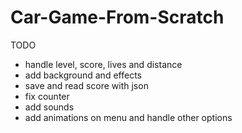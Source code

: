 # Car-Game-From-Scratch

TODO
- handle level, score, lives and distance
- add background and effects
- save and read score with json
- fix counter
- add sounds
- add animations on menu and handle other options
